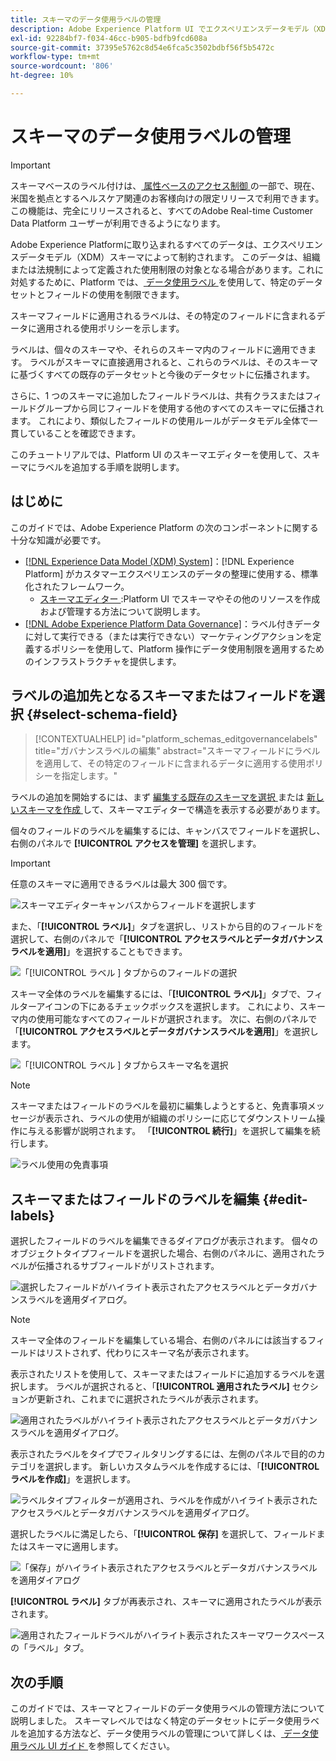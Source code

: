 ```yaml
---
title: スキーマのデータ使用ラベルの管理
description: Adobe Experience Platform UI でエクスペリエンスデータモデル（XDM）スキーマフィールドにデータ使用ラベルを追加する方法を説明します。
exl-id: 92284bf7-f034-46cc-b905-bdfb9fcd608a
source-git-commit: 37395e5762c8d54e6fca5c3502bdbf56f5b5472c
workflow-type: tm+mt
source-wordcount: '806'
ht-degree: 10%

---
```


# スキーマのデータ使用ラベルの管理

>[!IMPORTANT]
>
>スキーマベースのラベル付けは、[ 属性ベースのアクセス制御 ](../../access-control/abac/overview.md) の一部で、現在、米国を拠点とするヘルスケア関連のお客様向けの限定リリースで利用できます。 この機能は、完全にリリースされると、すべてのAdobe Real-time Customer Data Platform ユーザーが利用できるようになります。

Adobe Experience Platformに取り込まれるすべてのデータは、エクスペリエンスデータモデル（XDM）スキーマによって制約されます。 このデータは、組織または法規制によって定義された使用制限の対象となる場合があります。これに対処するために、Platform では、[ データ使用ラベル ](../../data-governance/labels/overview.md) を使用して、特定のデータセットとフィールドの使用を制限できます。

スキーマフィールドに適用されるラベルは、その特定のフィールドに含まれるデータに適用される使用ポリシーを示します。

ラベルは、個々のスキーマや、それらのスキーマ内のフィールドに適用できます。 ラベルがスキーマに直接適用されると、これらのラベルは、そのスキーマに基づくすべての既存のデータセットと今後のデータセットに伝播されます。

さらに、1 つのスキーマに追加したフィールドラベルは、共有クラスまたはフィールドグループから同じフィールドを使用する他のすべてのスキーマに伝播されます。 これにより、類似したフィールドの使用ルールがデータモデル全体で一貫していることを確認できます。

このチュートリアルでは、Platform UI のスキーマエディターを使用して、スキーマにラベルを追加する手順を説明します。

## はじめに

このガイドでは、Adobe Experience Platform の次のコンポーネントに関する十分な知識が必要です。

* [[!DNL Experience Data Model (XDM) System]](../home.md)：[!DNL Experience Platform] がカスタマーエクスペリエンスのデータの整理に使用する、標準化されたフレームワーク。
   * [ スキーマエディター ](../ui/overview.md):Platform UI でスキーマやその他のリソースを作成および管理する方法について説明します。
* [[!DNL Adobe Experience Platform Data Governance]](../../data-governance/home.md)：ラベル付きデータに対して実行できる（または実行できない）マーケティングアクションを定義するポリシーを使用して、Platform 操作にデータ使用制限を適用するためのインフラストラクチャを提供します。

## ラベルの追加先となるスキーマまたはフィールドを選択 {#select-schema-field}

>[!CONTEXTUALHELP]
>id="platform_schemas_editgovernancelabels"
>title="ガバナンスラベルの編集"
>abstract="スキーマフィールドにラベルを適用して、その特定のフィールドに含まれるデータに適用する使用ポリシーを指定します。"

ラベルの追加を開始するには、まず [ 編集する既存のスキーマを選択 ](../ui/resources/schemas.md#edit) または [ 新しいスキーマを作成 ](../ui/resources/schemas.md#create) して、スキーマエディターで構造を表示する必要があります。

個々のフィールドのラベルを編集するには、キャンバスでフィールドを選択し、右側のパネルで **[!UICONTROL アクセスを管理]** を選択します。

>[!IMPORTANT]
>
>任意のスキーマに適用できるラベルは最大 300 個です。

![ スキーマエディターキャンバスからフィールドを選択します ](../images/tutorials/labels/manage-access.png)

また、「**[!UICONTROL ラベル]**」タブを選択し、リストから目的のフィールドを選択して、右側のパネルで「**[!UICONTROL アクセスラベルとデータガバナンスラベルを適用]**」を選択することもできます。

![ 「[!UICONTROL  ラベル ] タブからのフィールドの選択 ](../images/tutorials/labels/select-field-on-labels-tab.png)

スキーマ全体のラベルを編集するには、「**[!UICONTROL ラベル]**」タブで、フィルターアイコンの下にあるチェックボックスを選択します。 これにより、スキーマ内の使用可能なすべてのフィールドが選択されます。 次に、右側のパネルで「**[!UICONTROL アクセスラベルとデータガバナンスラベルを適用]**」を選択します。

![ 「[!UICONTROL  ラベル ] タブからスキーマ名を選択 ](../images/tutorials/labels/select-schema-on-labels-tab.png)

>[!NOTE]
>
>スキーマまたはフィールドのラベルを最初に編集しようとすると、免責事項メッセージが表示され、ラベルの使用が組織のポリシーに応じてダウンストリーム操作に与える影響が説明されます。 「**[!UICONTROL 続行]**」を選択して編集を続行します。
>
>![ ラベル使用の免責事項 ](../images/tutorials/labels/disclaimer.png)

## スキーマまたはフィールドのラベルを編集 {#edit-labels}

選択したフィールドのラベルを編集できるダイアログが表示されます。 個々のオブジェクトタイプフィールドを選択した場合、右側のパネルに、適用されたラベルが伝播されるサブフィールドがリストされます。

![ 選択したフィールドがハイライト表示されたアクセスラベルとデータガバナンスラベルを適用ダイアログ。](../images/tutorials/labels/edit-labels.png)

>[!NOTE]
>
>スキーマ全体のフィールドを編集している場合、右側のパネルには該当するフィールドはリストされず、代わりにスキーマ名が表示されます。

表示されたリストを使用して、スキーマまたはフィールドに追加するラベルを選択します。 ラベルが選択されると、「**[!UICONTROL 適用されたラベル]** セクションが更新され、これまでに選択されたラベルが表示されます。

![ 適用されたラベルがハイライト表示されたアクセスラベルとデータガバナンスラベルを適用ダイアログ。](../images/tutorials/labels/applied-labels.png)

表示されたラベルをタイプでフィルタリングするには、左側のパネルで目的のカテゴリを選択します。 新しいカスタムラベルを作成するには、「**[!UICONTROL ラベルを作成]**」を選択します。

![ ラベルタイプフィルターが適用され、ラベルを作成がハイライト表示されたアクセスラベルとデータガバナンスラベルを適用ダイアログ。](../images/tutorials/labels/filter-and-create-custom.png)

選択したラベルに満足したら、「**[!UICONTROL 保存]** を選択して、フィールドまたはスキーマに適用します。

![ 「保存」がハイライト表示されたアクセスラベルとデータガバナンスラベルを適用ダイアログ ](../images/tutorials/labels/save-labels.png)

**[!UICONTROL ラベル]** タブが再表示され、スキーマに適用されたラベルが表示されます。

![ 適用されたフィールドラベルがハイライト表示されたスキーマワークスペースの「ラベル」タブ。](../images/tutorials/labels/field-labels-added.png)

## 次の手順

このガイドでは、スキーマとフィールドのデータ使用ラベルの管理方法について説明しました。 スキーマレベルではなく特定のデータセットにデータ使用ラベルを追加する方法など、データ使用ラベルの管理について詳しくは、[ データ使用ラベル UI ガイド ](../../data-governance/labels/user-guide.md) を参照してください。
